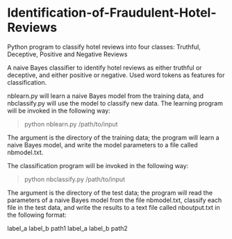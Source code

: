 # Identification-of-Fraudulent-Hotel-Reviews
Python program to classify hotel reviews into four classes: Truthful, Deceptive, Positive and Negative Reviews 

A naive Bayes classifier to identify hotel reviews as either truthful or deceptive, and either positive or negative. Used word tokens as features for classification.

nblearn.py will learn a naive Bayes model from the training data, and nbclassify.py will use the model to classify new data.
The learning program will be invoked in the following way:

> python nblearn.py /path/to/input

The argument is the directory of the training data; the program will learn a naive Bayes model, and write the model parameters to a file called nbmodel.txt.

The classification program will be invoked in the following way:

> python nbclassify.py /path/to/input

The argument is the directory of the test data; the program will read the parameters of a naive Bayes model from the file nbmodel.txt, classify each file in the test data, and write the results to a text file called nboutput.txt in the following format:

label_a label_b path1
label_a label_b path2 

